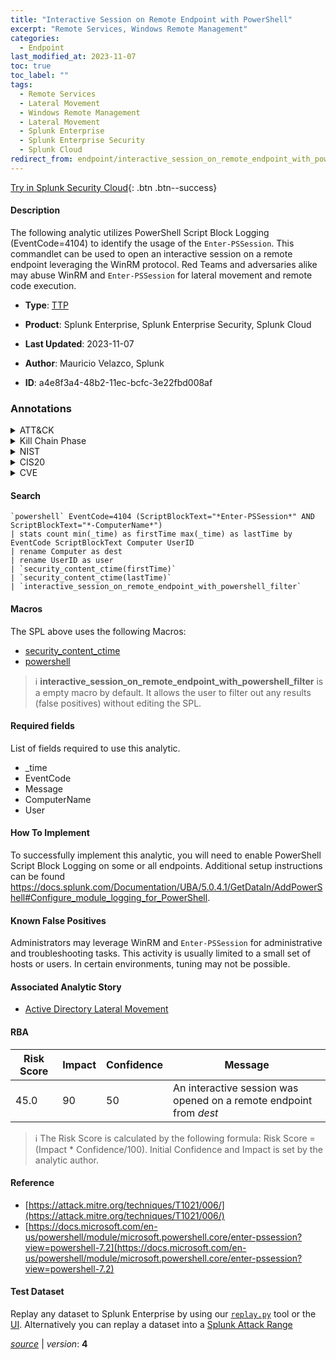 ```yaml
---
title: "Interactive Session on Remote Endpoint with PowerShell"
excerpt: "Remote Services, Windows Remote Management"
categories:
  - Endpoint
last_modified_at: 2023-11-07
toc: true
toc_label: ""
tags:
  - Remote Services
  - Lateral Movement
  - Windows Remote Management
  - Lateral Movement
  - Splunk Enterprise
  - Splunk Enterprise Security
  - Splunk Cloud
redirect_from: endpoint/interactive_session_on_remote_endpoint_with_powershell/
---
```




[Try in Splunk Security Cloud](https://www.splunk.com/en_us/cyber-security.html){: .btn .btn--success}

#### Description

The following analytic utilizes PowerShell Script Block Logging (EventCode=4104) to identify the usage of the `Enter-PSSession`. This commandlet can be used to open an interactive session on a remote endpoint leveraging the WinRM protocol. Red Teams and adversaries alike may abuse WinRM and `Enter-PSSession` for lateral movement and remote code execution.

- **Type**: [TTP](https://github.com/splunk/security_content/wiki/Detection-Analytic-Types)
- **Product**: Splunk Enterprise, Splunk Enterprise Security, Splunk Cloud

- **Last Updated**: 2023-11-07
- **Author**: Mauricio Velazco, Splunk
- **ID**: a4e8f3a4-48b2-11ec-bcfc-3e22fbd008af

### Annotations
<details>
  <summary>ATT&CK</summary>

<div markdown="1">

#### [ATT&CK](https://attack.mitre.org/)

| ID          | Technique   | Tactic         |
| ----------- | ----------- |--------------- |
| [T1021](https://attack.mitre.org/techniques/T1021/) | Remote Services | Lateral Movement |

| [T1021.006](https://attack.mitre.org/techniques/T1021/006/) | Windows Remote Management | Lateral Movement |

</div>
</details>


<details>
  <summary>Kill Chain Phase</summary>

<div markdown="1">

* Exploitation


</div>
</details>


<details>
  <summary>NIST</summary>

<div markdown="1">

* DE.CM



</div>
</details>

<details>
  <summary>CIS20</summary>

<div markdown="1">

* CIS 10



</div>
</details>

<details>
  <summary>CVE</summary>

<div markdown="1">


</div>
</details>


#### Search

```
`powershell` EventCode=4104 (ScriptBlockText="*Enter-PSSession*" AND ScriptBlockText="*-ComputerName*") 
| stats count min(_time) as firstTime max(_time) as lastTime by EventCode ScriptBlockText Computer UserID 
| rename Computer as dest 
| rename UserID as user
| `security_content_ctime(firstTime)` 
| `security_content_ctime(lastTime)` 
| `interactive_session_on_remote_endpoint_with_powershell_filter`
```

#### Macros
The SPL above uses the following Macros:
* [security_content_ctime](https://github.com/splunk/security_content/blob/develop/macros/security_content_ctime.yml)
* [powershell](https://github.com/splunk/security_content/blob/develop/macros/powershell.yml)

> :information_source:
> **interactive_session_on_remote_endpoint_with_powershell_filter** is a empty macro by default. It allows the user to filter out any results (false positives) without editing the SPL.



#### Required fields
List of fields required to use this analytic.
* _time
* EventCode
* Message
* ComputerName
* User



#### How To Implement
To successfully implement this analytic, you will need to enable PowerShell Script Block Logging on some or all endpoints. Additional setup instructions can be found https://docs.splunk.com/Documentation/UBA/5.0.4.1/GetDataIn/AddPowerShell#Configure_module_logging_for_PowerShell.
#### Known False Positives
Administrators may leverage WinRM and `Enter-PSSession` for administrative and troubleshooting tasks. This activity is usually limited to a small set of hosts or users. In certain environments, tuning may not be possible.

#### Associated Analytic Story
* [Active Directory Lateral Movement](/stories/active_directory_lateral_movement)




#### RBA

| Risk Score  | Impact      | Confidence   | Message      |
| ----------- | ----------- |--------------|--------------|
| 45.0 | 90 | 50 | An interactive session was opened on a remote endpoint from $dest$ |


> :information_source:
> The Risk Score is calculated by the following formula: Risk Score = (Impact * Confidence/100). Initial Confidence and Impact is set by the analytic author.


#### Reference

* [https://attack.mitre.org/techniques/T1021/006/](https://attack.mitre.org/techniques/T1021/006/)
* [https://docs.microsoft.com/en-us/powershell/module/microsoft.powershell.core/enter-pssession?view=powershell-7.2](https://docs.microsoft.com/en-us/powershell/module/microsoft.powershell.core/enter-pssession?view=powershell-7.2)



#### Test Dataset
Replay any dataset to Splunk Enterprise by using our [`replay.py`](https://github.com/splunk/attack_data#using-replaypy) tool or the [UI](https://github.com/splunk/attack_data#using-ui).
Alternatively you can replay a dataset into a [Splunk Attack Range](https://github.com/splunk/attack_range#replay-dumps-into-attack-range-splunk-server)




[*source*](https://github.com/splunk/security_content/tree/develop/detections/endpoint/interactive_session_on_remote_endpoint_with_powershell.yml) \| *version*: **4**